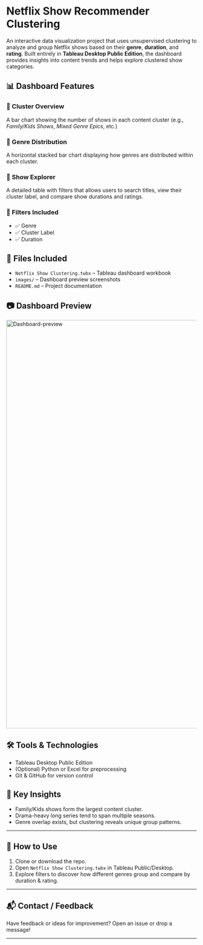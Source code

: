 # Netflix Show Recommender Clustering

An interactive data visualization project that uses unsupervised clustering to analyze and group Netflix shows based on their **genre**, **duration**, and **rating**. Built entirely in **Tableau Desktop Public Edition**, the dashboard provides insights into content trends and helps explore clustered show categories.

## 📊 Dashboard Features

### 🔹 Cluster Overview
A bar chart showing the number of shows in each content cluster (e.g., *Family/Kids Shows*, *Mixed Genre Epics*, etc.)

### 🔹 Genre Distribution
A horizontal stacked bar chart displaying how genres are distributed within each cluster.

### 🔹 Show Explorer
A detailed table with filters that allows users to search titles, view their cluster label, and compare show durations and ratings.

### 🔹 Filters Included
- ✅ Genre
- ✅ Cluster Label
- ✅ Duration

## 📁 Files Included

- `Netflix Show Clustering.twbx` – Tableau dashboard workbook
- `images/` – Dashboard preview screenshots
- `README.md` – Project documentation

## 📷 Dashboard Preview
<img width="1920" height="1080" alt="Dashboard-preview" src="https://github.com/user-attachments/assets/fe3ce45f-7783-4f41-8f85-e8beb004d81c" />


## 🛠️ Tools & Technologies
- Tableau Desktop Public Edition
- (Optional) Python or Excel for preprocessing
- Git & GitHub for version control

## 📌 Key Insights

- Family/Kids shows form the largest content cluster.
- Drama-heavy long series tend to span multiple seasons.
- Genre overlap exists, but clustering reveals unique group patterns.

---

## 📎 How to Use

1. Clone or download the repo.
2. Open `Netflix Show Clustering.twbx` in Tableau Public/Desktop.
3. Explore filters to discover how different genres group and compare by duration & rating.

---

## 📬 Contact / Feedback

Have feedback or ideas for improvement? Open an issue or drop a message!

---

